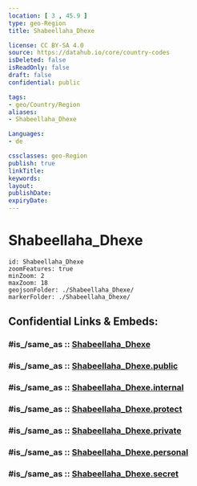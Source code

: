 ```yaml
---
location: [ 3 , 45.9 ] 
type: geo-Region
title: Shabeellaha_Dhexe

license: CC BY-SA 4.0
source: https://datahub.io/core/country-codes
isDeleted: false
isReadOnly: false
draft: false
confidential: public

tags:
- geo/Country/Region
aliases:
- Shabeellaha_Dhexe

Languages:
- de

cssclasses: geo-Region
publish: true
linkTitle: 
keywords: 
layout: 
publishDate: 
expiryDate: 
---
```


# Shabeellaha_Dhexe

```leaflet
id: Shabeellaha_Dhexe
zoomFeatures: true 
minZoom: 2 
maxZoom: 18
geojsonFolder: ./Shabeellaha_Dhexe/
markerFolder: ./Shabeellaha_Dhexe/
```


## Confidential Links & Embeds: 

### #is_/same_as :: [Shabeellaha_Dhexe](/_Standards/Earth/Continent/Africa/Africa~East/Somalia/Regions~Somalia/Shabeellaha_Dhexe.md) 

### #is_/same_as :: [Shabeellaha_Dhexe.public](/_public/Earth/Continent/Africa/Africa~East/Somalia/Regions~Somalia/Shabeellaha_Dhexe.public.md) 

### #is_/same_as :: [Shabeellaha_Dhexe.internal](/_internal/Earth/Continent/Africa/Africa~East/Somalia/Regions~Somalia/Shabeellaha_Dhexe.internal.md) 

### #is_/same_as :: [Shabeellaha_Dhexe.protect](/_protect/Earth/Continent/Africa/Africa~East/Somalia/Regions~Somalia/Shabeellaha_Dhexe.protect.md) 

### #is_/same_as :: [Shabeellaha_Dhexe.private](/_private/Earth/Continent/Africa/Africa~East/Somalia/Regions~Somalia/Shabeellaha_Dhexe.private.md) 

### #is_/same_as :: [Shabeellaha_Dhexe.personal](/_personal/Earth/Continent/Africa/Africa~East/Somalia/Regions~Somalia/Shabeellaha_Dhexe.personal.md) 

### #is_/same_as :: [Shabeellaha_Dhexe.secret](/_secret/Earth/Continent/Africa/Africa~East/Somalia/Regions~Somalia/Shabeellaha_Dhexe.secret.md)

